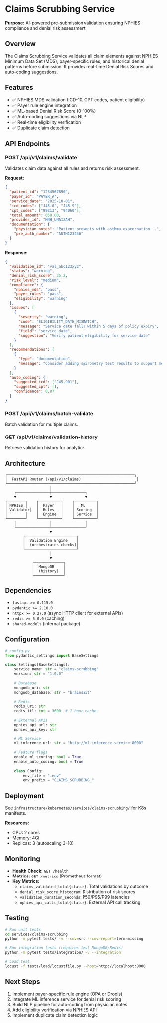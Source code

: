 # Claims Scrubbing Service

**Purpose:** AI-powered pre-submission validation ensuring NPHIES compliance and denial risk assessment

## Overview

The Claims Scrubbing Service validates all claim elements against NPHIES Minimum Data Set (MDS), payer-specific rules, and historical denial patterns before submission. It provides real-time Denial Risk Scores and auto-coding suggestions.

## Features

- ✅ NPHIES MDS validation (ICD-10, CPT codes, patient eligibility)
- ✅ Payer rule engine integration
- ✅ ML-based Denial Risk Score (0-100%)
- ✅ Auto-coding suggestions via NLP
- ✅ Real-time eligibility verification
- ✅ Duplicate claim detection

## API Endpoints

### POST /api/v1/claims/validate

Validates claim data against all rules and returns risk assessment.

**Request:**
```json
{
  "patient_id": "1234567890",
  "payer_id": "PAYER_A",
  "service_date": "2025-10-01",
  "icd_codes": ["J45.0", "J45.9"],
  "cpt_codes": ["99213", "94060"],
  "total_amount": 850.00,
  "provider_id": "HNH_UNAIZAH",
  "documentation": {
    "physician_notes": "Patient presents with asthma exacerbation...",
    "pre_auth_number": "AUTH123456"
  }
}
```

**Response:**
```json
{
  "validation_id": "val_abc123xyz",
  "status": "warning",
  "denial_risk_score": 35.2,
  "risk_level": "medium",
  "compliance": {
    "nphies_mds": "pass",
    "payer_rules": "pass",
    "eligibility": "warning"
  },
  "issues": [
    {
      "severity": "warning",
      "code": "ELIGIBILITY_DATE_MISMATCH",
      "message": "Service date falls within 5 days of policy expiry",
      "field": "service_date",
      "suggestion": "Verify patient eligibility for service date"
    }
  ],
  "recommendations": [
    {
      "type": "documentation",
      "message": "Consider adding spirometry test results to support medical necessity"
    }
  ],
  "auto_coding": {
    "suggested_icd": ["J45.901"],
    "suggested_cpt": [],
    "confidence": 0.87
  }
}
```

### POST /api/v1/claims/batch-validate

Batch validation for multiple claims.

### GET /api/v1/claims/validation-history

Retrieve validation history for analytics.

## Architecture

```
┌─────────────────────────────────────────────────────────┐
│  FastAPI Router (/api/v1/claims)                         │
└─────────────────────────────────────────────────────────┘
                    │
    ┌───────────────┼───────────────┐
    ▼               ▼               ▼
┌────────┐    ┌──────────┐    ┌──────────┐
│ NPHIES │    │  Payer   │    │   ML     │
│ Validator│  │  Rules   │    │ Scoring  │
│        │    │  Engine  │    │ Service  │
└────────┘    └──────────┘    └──────────┘
    │               │               │
    └───────────────┴───────────────┘
                    ▼
        ┌───────────────────────┐
        │  Validation Engine    │
        │  (orchestrates checks)│
        └───────────────────────┘
                    │
                    ▼
            ┌─────────────┐
            │  MongoDB    │
            │  (history)  │
            └─────────────┘
```

## Dependencies

- `fastapi >= 0.115.0`
- `pydantic >= 2.10.0`
- `httpx >= 0.27.0` (async HTTP client for external APIs)
- `redis >= 5.0.0` (caching)
- `shared-models` (internal package)

## Configuration

```python
# config.py
from pydantic_settings import BaseSettings

class Settings(BaseSettings):
    service_name: str = "claims-scrubbing"
    version: str = "1.0.0"
    
    # Database
    mongodb_uri: str
    mongodb_database: str = "brainsait"
    
    # Redis
    redis_uri: str
    redis_ttl: int = 3600  # 1 hour cache
    
    # External APIs
    nphies_api_url: str
    nphies_api_key: str
    
    # ML Service
    ml_inference_url: str = "http://ml-inference-service:8000"
    
    # Feature flags
    enable_ml_scoring: bool = True
    enable_auto_coding: bool = True
    
    class Config:
        env_file = ".env"
        env_prefix = "CLAIMS_SCRUBBING_"
```

## Deployment

See `infrastructure/kubernetes/services/claims-scrubbing/` for K8s manifests.

**Resources:**
- CPU: 2 cores
- Memory: 4Gi
- Replicas: 3 (autoscaling 3-10)

## Monitoring

- **Health Check:** `GET /health`
- **Metrics:** `GET /metrics` (Prometheus format)
- **Key Metrics:**
  - `claims_validated_total{status}`: Total validations by outcome
  - `denial_risk_score_histogram`: Distribution of risk scores
  - `validation_duration_seconds`: P50/P95/P99 latencies
  - `nphies_api_calls_total{status}`: External API call tracking

## Testing

```bash
# Run unit tests
cd services/claims-scrubbing
python -m pytest tests/ -v --cov=src --cov-report=term-missing

# Run integration tests (requires test MongoDB/Redis)
python -m pytest tests/integration/ -v --integration

# Load test
locust -f tests/load/locustfile.py --host=http://localhost:8000
```

## Next Steps

1. Implement payer-specific rule engine (OPA or Drools)
2. Integrate ML inference service for denial risk scoring
3. Build NLP pipeline for auto-coding from physician notes
4. Add eligibility verification via NPHIES API
5. Implement duplicate claim detection logic
